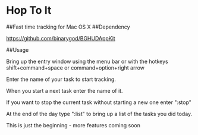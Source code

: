 # Hop To It
##Fast time tracking for Mac OS X
##Dependency

https://github.com/binarygod/BGHUDAppKit

##Usage

Bring up the entry window using the menu bar or with the hotkeys shift+command+space or command+option+right arrow

Enter the name of your task to start tracking.

When you start a next task enter the name of it.

If you want to stop the current task without starting a new one enter ":stop"

At the end of the day type ":list" to bring up a list of the tasks you did today.

This is just the beginning - more features coming soon
